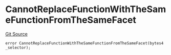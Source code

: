 # CannotReplaceFunctionWithTheSameFunctionFromTheSameFacet
[Git Source](https://github.com/thrackle-io/rules-protocol/blob/1ab1db06d001c0ea3265ec49b85ddd9394430302/src/economic/ruleProcessor/RuleProcessorDiamondLib.sol)


```solidity
error CannotReplaceFunctionWithTheSameFunctionFromTheSameFacet(bytes4 _selector);
```

